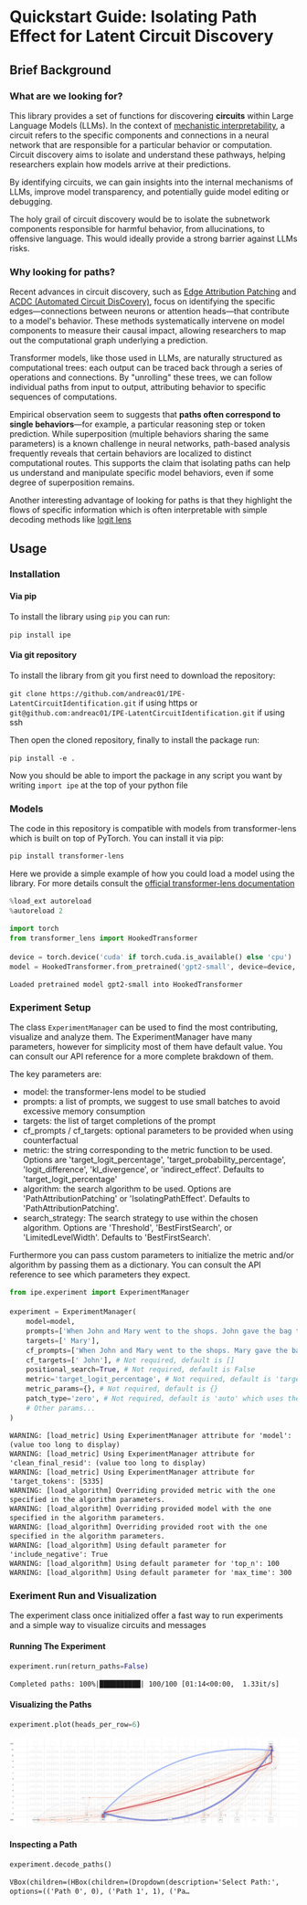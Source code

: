 # Quickstart Guide: **Isolating Path Effect for Latent Circuit Discovery**


## **Brief Background**

### What are we looking for?

This library provides a set of functions for discovering **circuits** within Large Language Models (LLMs). In the context of [mechanistic interpretability](https://www.transformer-circuits.pub/2022/mech-interp-essay), a circuit refers to the specific components and connections in a neural network that are responsible for a particular behavior or computation. Circuit discovery aims to isolate and understand these pathways, helping researchers explain how models arrive at their predictions.

By identifying circuits, we can gain insights into the internal mechanisms of LLMs, improve model transparency, and potentially guide model editing or debugging.

The holy grail of circuit discovery would be to isolate the subnetwork components responsible for harmful behavior, from allucinations, to offensive language. This would ideally provide a strong barrier against LLMs risks.

### Why looking for paths?

Recent advances in circuit discovery, such as [Edge Attribution Patching](https://arxiv.org/abs/2310.10348) and [ACDC (Automated Circuit DisCovery)](https://arxiv.org/abs/2304.14997), focus on identifying the specific edges—connections between neurons or attention heads—that contribute to a model's behavior. These methods systematically intervene on model components to measure their causal impact, allowing researchers to map out the computational graph underlying a prediction.

Transformer models, like those used in LLMs, are naturally structured as computational trees: each output can be traced back through a series of operations and connections. By "unrolling" these trees, we can follow individual paths from input to output, attributing behavior to specific sequences of computations.

Empirical observation seem to suggests that **paths often correspond to single behaviors**—for example, a particular reasoning step or token prediction. While superposition (multiple behaviors sharing the same parameters) is a known challenge in neural networks, path-based analysis frequently reveals that certain behaviors are localized to distinct computational routes. This supports the claim that isolating paths can help us understand and manipulate specific model behaviors, even if some degree of superposition remains.

Another interesting advantage of looking for paths is that they highlight the flows of specific information which is often interpretable with simple decoding methods like [logit lens](https://www.lesswrong.com/posts/AcKRB8wDpdaN6v6ru/interpreting-gpt-the-logit-lens)

## **Usage**

### Installation

#### Via pip

To install the library using `pip` you can run:

`pip install ipe`

#### Via git repository

To install the library from git you first need to download the repository:

`git clone https://github.com/andreac01/IPE-LatentCircuitIdentification.git` if using https or
`git@github.com:andreac01/IPE-LatentCircuitIdentification.git` if using ssh

Then open the cloned repository, finally to install the package run:

`pip install -e .`

Now you should be able to import the package in any script you want by writing `import ipe` at the top of your python file

### Models

The code in this repository is compatible with models from transformer-lens which is built on top of PyTorch. You can install it via pip:
```bash
pip install transformer-lens
```

Here we provide a simple example of how you could load a model using the library.
For more details consult the [official transformer-lens documentation](https://transformerlensorg.github.io/TransformerLens/)


```python
%load_ext autoreload
%autoreload 2
```


```python
import torch
from transformer_lens import HookedTransformer

device = torch.device('cuda' if torch.cuda.is_available() else 'cpu')
model = HookedTransformer.from_pretrained('gpt2-small', device=device, dtype=torch.float32, center_unembed=True)
```

    Loaded pretrained model gpt2-small into HookedTransformer


### Experiment Setup

The class `ExperimentManager` can be used to find the most contributing, visualize and analyze them.
The ExperimentManager have many parameters, however for simplicity most of them have default value. You can consult our API reference for a more complete brakdown of them.

The key parameters are:
 - model: the transformer-lens model to be studied
 - prompts: a list of prompts, we suggest to use small batches to avoid excessive memory consumption
 - targets: the list of target completions of the prompt
 - cf_prompts / cf_targets: optional parameters to be provided when using counterfactual
 - metric: the string corresponding to the metric function to be used. Options are 'target_logit_percentage', 'target_probability_percentage', 'logit_difference', 'kl_divergence', or 'indirect_effect'. Defaults to 'target_logit_percentage'
 - algorithm: the search algorithm to be used. Options are 'PathAttributionPatching' or 'IsolatingPathEffect'. Defaults to 'PathAttributionPatching'.
 - search_strategy: The search strategy to use within the chosen algorithm. Options are 'Threshold', 'BestFirstSearch', or 'LimitedLevelWidth'. Defaults to 'BestFirstSearch'.

Furthermore you can pass custom parameters to initialize the metric and/or algorithm by passing them as a dictionary. You can consult the API reference to see which parameters they expect.


```python
from ipe.experiment import ExperimentManager

experiment = ExperimentManager(
    model=model,
    prompts=['When John and Mary went to the shops. John gave the bag to'],
    targets=[' Mary'],
    cf_prompts=['When John and Mary went to the shops. Mary gave the bag to'], # Not required, default is []
    cf_targets=[' John'], # Not required, default is []
    positional_search=True, # Not required, default is False
    metric='target_logit_percentage', # Not required, default is 'target_logit_percentage'
    metric_params={}, # Not required, default is {}
    patch_type='zero', # Not required, default is 'auto' which uses the counterfactual prompt if provided. Zero does not use the counterfactual prompt
    # Other params...
)
```

    WARNING: [load_metric] Using ExperimentManager attribute for 'model': (value too long to display)
    WARNING: [load_metric] Using ExperimentManager attribute for 'clean_final_resid': (value too long to display)
    WARNING: [load_metric] Using ExperimentManager attribute for 'target_tokens': [5335]
    WARNING: [load_algorithm] Overriding provided metric with the one specified in the algorithm parameters.
    WARNING: [load_algorithm] Overriding provided model with the one specified in the algorithm parameters.
    WARNING: [load_algorithm] Overriding provided root with the one specified in the algorithm parameters.
    WARNING: [load_algorithm] Using default parameter for 'include_negative': True
    WARNING: [load_algorithm] Using default parameter for 'top_n': 100
    WARNING: [load_algorithm] Using default parameter for 'max_time': 300


### Exeriment Run and Visualization

The experiment class once initialized offer a fast way to run experiments and a simple way to visualize circuits and messages

#### Running The Experiment


```python
experiment.run(return_paths=False)
```

    Completed paths: 100%|██████████| 100/100 [01:14<00:00,  1.33it/s]


#### Visualizing the Paths


```python
experiment.plot(heads_per_row=6)
```


    
![png](quickstart_files/quickstart_14_0.png)
    


#### Inspecting a Path


```python
experiment.decode_paths()
```


    VBox(children=(HBox(children=(Dropdown(description='Select Path:', options=(('Path 0', 0), ('Path 1', 1), ('Pa…

